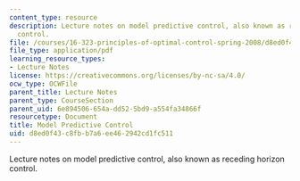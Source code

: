 ```yaml
---
content_type: resource
description: Lecture notes on model predictive control, also known as receding horizon
  control.
file: /courses/16-323-principles-of-optimal-control-spring-2008/d8ed0f43c8fbb7a6ee462942cd1fc511_lec16.pdf
file_type: application/pdf
learning_resource_types:
- Lecture Notes
license: https://creativecommons.org/licenses/by-nc-sa/4.0/
ocw_type: OCWFile
parent_title: Lecture Notes
parent_type: CourseSection
parent_uid: 6e894506-654a-dd52-5bd9-a554fa34866f
resourcetype: Document
title: Model Predictive Control
uid: d8ed0f43-c8fb-b7a6-ee46-2942cd1fc511
---
```

Lecture notes on model predictive control, also known as receding horizon control.